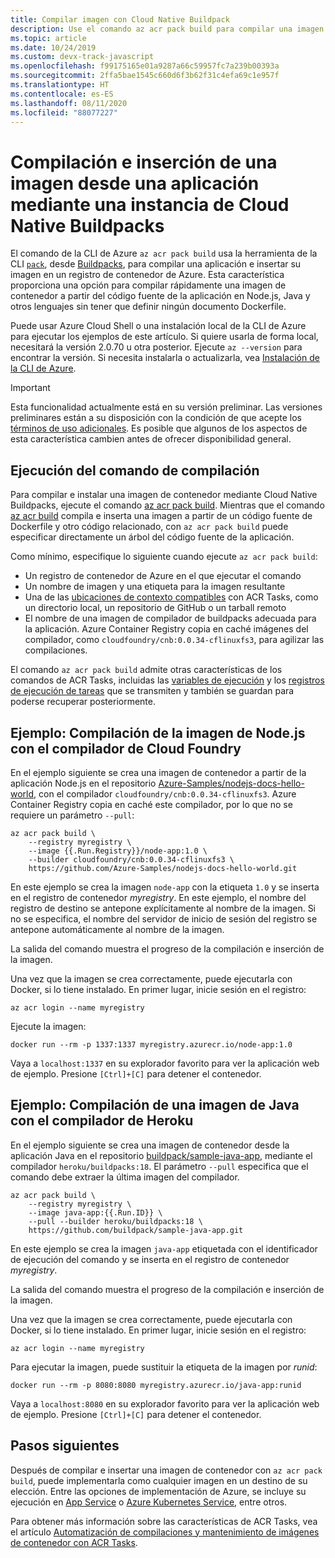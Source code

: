 ```yaml
---
title: Compilar imagen con Cloud Native Buildpack
description: Use el comando az acr pack build para compilar una imagen de contenedor desde una aplicación e insertarla en Azure Container Registry, sin usar ningún documento Dockerfile.
ms.topic: article
ms.date: 10/24/2019
ms.custom: devx-track-javascript
ms.openlocfilehash: f99175165e01a9287a66c59957fc7a239b00393a
ms.sourcegitcommit: 2ffa5bae1545c660d6f3b62f31c4efa69c1e957f
ms.translationtype: HT
ms.contentlocale: es-ES
ms.lasthandoff: 08/11/2020
ms.locfileid: "88077227"
---
```

# <a name="build-and-push-an-image-from-an-app-using-a-cloud-native-buildpack"></a>Compilación e inserción de una imagen desde una aplicación mediante una instancia de Cloud Native Buildpacks

El comando de la CLI de Azure `az acr pack build` usa la herramienta de la CLI [`pack`](https://github.com/buildpack/pack), desde [Buildpacks](https://buildpacks.io/), para compilar una aplicación e insertar su imagen en un registro de contenedor de Azure. Esta característica proporciona una opción para compilar rápidamente una imagen de contenedor a partir del código fuente de la aplicación en Node.js, Java y otros lenguajes sin tener que definir ningún documento Dockerfile.

Puede usar Azure Cloud Shell o una instalación local de la CLI de Azure para ejecutar los ejemplos de este artículo. Si quiere usarla de forma local, necesitará la versión 2.0.70 u otra posterior. Ejecute `az --version` para encontrar la versión. Si necesita instalarla o actualizarla, vea [Instalación de la CLI de Azure][azure-cli-install].

> [!IMPORTANT]
> Esta funcionalidad actualmente está en su versión preliminar. Las versiones preliminares están a su disposición con la condición de que acepte los [términos de uso adicionales][terms-of-use]. Es posible que algunos de los aspectos de esta característica cambien antes de ofrecer disponibilidad general.

## <a name="use-the-build-command"></a>Ejecución del comando de compilación

Para compilar e instalar una imagen de contenedor mediante Cloud Native Buildpacks, ejecute el comando [az acr pack build][az-acr-pack-build]. Mientras que el comando [az acr build][az-acr-build] compila e inserta una imagen a partir de un código fuente de Dockerfile y otro código relacionado, con `az acr pack build` puede especificar directamente un árbol del código fuente de la aplicación.

Como mínimo, especifique lo siguiente cuando ejecute `az acr pack build`:

* Un registro de contenedor de Azure en el que ejecutar el comando
* Un nombre de imagen y una etiqueta para la imagen resultante
* Una de las [ubicaciones de contexto compatibles](container-registry-tasks-overview.md#context-locations) con ACR Tasks, como un directorio local, un repositorio de GitHub o un tarball remoto
* El nombre de una imagen de compilador de buildpacks adecuada para la aplicación. Azure Container Registry copia en caché imágenes del compilador, como `cloudfoundry/cnb:0.0.34-cflinuxfs3`, para agilizar las compilaciones.  

El comando `az acr pack build` admite otras características de los comandos de ACR Tasks, incluidas las [variables de ejecución](container-registry-tasks-reference-yaml.md#run-variables) y los [registros de ejecución de tareas](container-registry-tasks-logs.md) que se transmiten y también se guardan para poderse recuperar posteriormente.

## <a name="example-build-nodejs-image-with-cloud-foundry-builder"></a>Ejemplo: Compilación de la imagen de Node.js con el compilador de Cloud Foundry

En el ejemplo siguiente se crea una imagen de contenedor a partir de la aplicación Node.js en el repositorio [Azure-Samples/nodejs-docs-hello-world](https://github.com/Azure-Samples/nodejs-docs-hello-world), con el compilador `cloudfoundry/cnb:0.0.34-cflinuxfs3`. Azure Container Registry copia en caché este compilador, por lo que no se requiere un parámetro `--pull`:

```azurecli
az acr pack build \
    --registry myregistry \
    --image {{.Run.Registry}}/node-app:1.0 \
    --builder cloudfoundry/cnb:0.0.34-cflinuxfs3 \
    https://github.com/Azure-Samples/nodejs-docs-hello-world.git
```

En este ejemplo se crea la imagen `node-app` con la etiqueta `1.0` y se inserta en el registro de contenedor *myregistry*. En este ejemplo, el nombre del registro de destino se antepone explícitamente al nombre de la imagen. Si no se especifica, el nombre del servidor de inicio de sesión del registro se antepone automáticamente al nombre de la imagen.

La salida del comando muestra el progreso de la compilación e inserción de la imagen. 

Una vez que la imagen se crea correctamente, puede ejecutarla con Docker, si lo tiene instalado. En primer lugar, inicie sesión en el registro:

```azurecli
az acr login --name myregistry
```

Ejecute la imagen:

```console
docker run --rm -p 1337:1337 myregistry.azurecr.io/node-app:1.0
```

Vaya a `localhost:1337` en su explorador favorito para ver la aplicación web de ejemplo. Presione `[Ctrl]+[C]` para detener el contenedor.

## <a name="example-build-java-image-with-heroku-builder"></a>Ejemplo: Compilación de una imagen de Java con el compilador de Heroku

En el ejemplo siguiente se crea una imagen de contenedor desde la aplicación Java en el repositorio [buildpack/sample-java-app](https://github.com/buildpack/sample-java-app), mediante el compilador `heroku/buildpacks:18`. El parámetro `--pull` especifica que el comando debe extraer la última imagen del compilador. 

```azurecli
az acr pack build \
    --registry myregistry \
    --image java-app:{{.Run.ID}} \
    --pull --builder heroku/buildpacks:18 \
    https://github.com/buildpack/sample-java-app.git
```

En este ejemplo se crea la imagen `java-app` etiquetada con el identificador de ejecución del comando y se inserta en el registro de contenedor *myregistry*.

La salida del comando muestra el progreso de la compilación e inserción de la imagen. 

Una vez que la imagen se crea correctamente, puede ejecutarla con Docker, si lo tiene instalado. En primer lugar, inicie sesión en el registro:

```azurecli
az acr login --name myregistry
```

Para ejecutar la imagen, puede sustituir la etiqueta de la imagen por *runid*:

```console
docker run --rm -p 8080:8080 myregistry.azurecr.io/java-app:runid
```

Vaya a `localhost:8080` en su explorador favorito para ver la aplicación web de ejemplo. Presione `[Ctrl]+[C]` para detener el contenedor.


## <a name="next-steps"></a>Pasos siguientes

Después de compilar e insertar una imagen de contenedor con `az acr pack build`, puede implementarla como cualquier imagen en un destino de su elección. Entre las opciones de implementación de Azure, se incluye su ejecución en [App Service](../app-service/tutorial-custom-container.md) o [Azure Kubernetes Service](../aks/tutorial-kubernetes-deploy-cluster.md), entre otros.

Para obtener más información sobre las características de ACR Tasks, vea el artículo [Automatización de compilaciones y mantenimiento de imágenes de contenedor con ACR Tasks](container-registry-tasks-overview.md).


<!-- LINKS - External -->
[terms-of-use]: https://azure.microsoft.com/support/legal/preview-supplemental-terms/

<!-- LINKS - Internal -->
[azure-cli-install]: /cli/azure/install-azure-cli
[az-acr-build]: /cli/azure/acr/task
[az-acr-pack-build]: /cli/azure/acr/pack#az-acr-pack-build
